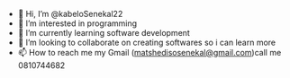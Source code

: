 - 👋 Hi, I’m @kabeloSenekal22
- 👀 I’m interested in programming
- 🌱 I’m currently learning software development
- 💞️ I’m looking to collaborate on creating softwares so i can learn more
- 📫 How to reach me my Gmail (matshedisosenekal@gmail.com)call me 0810744682

<!---
kabeloSenekal22/kabeloSenekal22 is a ✨ special ✨ repository because its `README.md` (this file) appears on your GitHub profile.
You can click the Preview link to take a look at your changes.
--->
